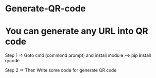 # Generate-QR-code
You can generate any URL into QR code 
==================================================

Step 1 => Goto cmd (commond prompt) and install module
              ==>  pip install qrcode

Step 2 => Then Write some code for generate QR code
